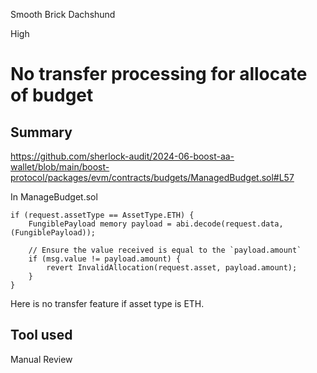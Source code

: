 Smooth Brick Dachshund

High

# No transfer processing for allocate of budget

## Summary

https://github.com/sherlock-audit/2024-06-boost-aa-wallet/blob/main/boost-protocol/packages/evm/contracts/budgets/ManagedBudget.sol#L57

In ManageBudget.sol

```Solidity
if (request.assetType == AssetType.ETH) {
    FungiblePayload memory payload = abi.decode(request.data, (FungiblePayload));

    // Ensure the value received is equal to the `payload.amount`
    if (msg.value != payload.amount) {
        revert InvalidAllocation(request.asset, payload.amount);
    }
}
```

Here is no transfer feature if asset type is ETH.

## Tool used

Manual Review

